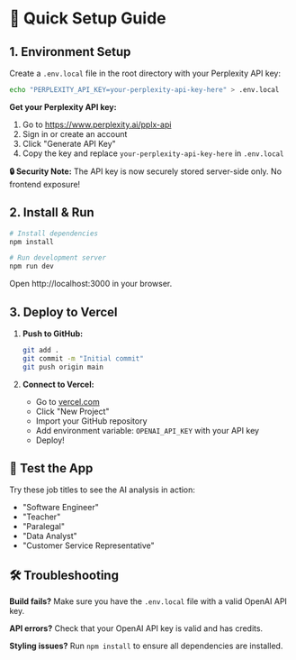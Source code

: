 # 🚀 Quick Setup Guide

## 1. Environment Setup

Create a `.env.local` file in the root directory with your Perplexity API key:

```bash
echo "PERPLEXITY_API_KEY=your-perplexity-api-key-here" > .env.local
```

**Get your Perplexity API key:**
1. Go to https://www.perplexity.ai/pplx-api
2. Sign in or create an account
3. Click "Generate API Key"
4. Copy the key and replace `your-perplexity-api-key-here` in `.env.local`

**🔒 Security Note:** The API key is now securely stored server-side only. No frontend exposure!

## 2. Install & Run

```bash
# Install dependencies
npm install

# Run development server
npm run dev
```

Open http://localhost:3000 in your browser.

## 3. Deploy to Vercel

1. **Push to GitHub:**
   ```bash
   git add .
   git commit -m "Initial commit"
   git push origin main
   ```

2. **Connect to Vercel:**
   - Go to [vercel.com](https://vercel.com)
   - Click "New Project"
   - Import your GitHub repository
   - Add environment variable: `OPENAI_API_KEY` with your API key
   - Deploy!

## 🎯 Test the App

Try these job titles to see the AI analysis in action:
- "Software Engineer"
- "Teacher"
- "Paralegal"
- "Data Analyst"
- "Customer Service Representative"

## 🛠️ Troubleshooting

**Build fails?** Make sure you have the `.env.local` file with a valid OpenAI API key.

**API errors?** Check that your OpenAI API key is valid and has credits.

**Styling issues?** Run `npm install` to ensure all dependencies are installed.
